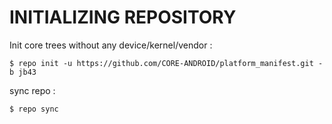INITIALIZING REPOSITORY
=======================

Init core trees without any device/kernel/vendor :

    $ repo init -u https://github.com/CORE-ANDROID/platform_manifest.git -b jb43




sync repo :

    $ repo sync
